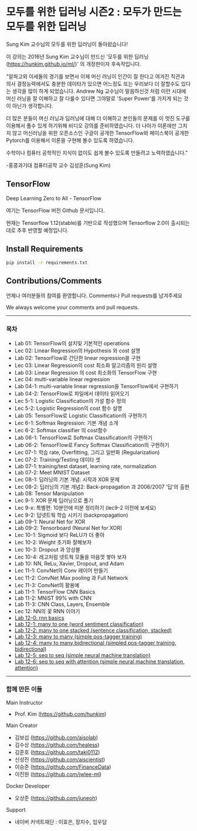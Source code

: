 # 모두를 위한 딥러닝 시즌2 : 모두가 만드는 모두를 위한 딥러닝

Sung Kim 교수님의 모두를 위한 딥러닝이 돌아왔습니다!

이 강의는 2016년 Sung Kim 교수님이 만드신 '모두를 위한 딥러닝(https://hunkim.github.io/ml/)' 의 개정판이자 후속작입니다.


"알파고와 이세돌의 경기를 보면서 이제 머신 러닝이 인간이 잘 한다고 여겨진 직관과 의사 결정능력에서도 충분한 데이타가 있으면 어느정도 또는 우리보다 더 잘할수도 있다는 생각을 많이 하게 되었습니다. Andrew Ng 교수님이 말씀하신것 처럼 이런 시대에 머신 러닝을 잘 이해하고 잘 다룰수 있다면 그야말로 'Super Power'를 가지게 되는 것이 아닌가 생각합니다.

더 많은 분들이 머신 러닝과 딥러닝에 대해 더 이해하고 본인들의 문제를 이 멋진 도구를 이용해서 풀수 있게 하기위해 비디오 강의를 준비하였습니다. 더 나아가 이론에만 그치지 않고 머신러닝을 위한 오픈소스인 구글이 공개한 TensorFlow와 페이스북이 공개한 Pytorch를 이용해서 이론을 구현해 볼수 있도록 하였습니다.

수학이나 컴퓨터 공학적인 지식이 없이도 쉽게 볼수 있도록 만들려고 노력하였습니다."

-홍콩과기대 컴퓨터공학 교수 김성훈(Sung Kim)

## TensorFlow
Deep Learning Zero to All - TensorFlow

여기는 TensorFlow 버전 Github 문서입니다.

현재는 Tensorflow 1.12(stable)를 기반으로 작성했으며 Tensorflow 2.0이 출시되는 대로 추후 반영할 예정입니다.


## Install Requirements
```bash
pip install -r requirements.txt
```

## Contributions/Comments
언제나 여러분들의 참여를 환영합니다. Comments나 Pull requests를 남겨주세요

We always welcome your comments and pull requests.

------------------------------------

### 목차
* Lab 01: TensorFlow의 설치및 기본적인 operations
* Lec 02: Linear Regression의 Hypothesis 와 cost 설명
* Lab 02: TensorFlow로 간단한 linear regression을 구현
* Lec 03: Linear Regression의 cost 최소화 알고리즘의 원리 설명
* Lab 03: Linear Regression 의 cost 최소화의 TensorFlow 구현
* Lec 04: multi-variable linear regression
* Lab 04-1: multi-variable linear regression을 TensorFlow에서 구현하기
* Lab 04-2: TensorFlow로 파일에서 데이타 읽어오기
* Lec 5-1: Logistic Classification의 가설 함수 정의
* Lec 5-2: Logistic Regression의 cost 함수 설명
* Lab 05: TensorFlow로 Logistic Classification의 구현하기
* Lec 6-1: Softmax Regression: 기본 개념 소개
* Lec 6-2: Softmax classifier 의 cost함수
* Lab 06-1: TensorFlow로 Softmax Classification의 구현하기
* Lab 06-2: TensorFlow로 Fancy Softmax Classification의 구현하기
* Lec 07-1: 학습 rate, Overfitting, 그리고 일반화 (Regularization)
* Lec 07-2: Training/Testing 데이타 셋
* Lab 07-1: training/test dataset, learning rate, normalization
* Lab 07-2: Meet MNIST Dataset
* Lec 08-1: 딥러닝의 기본 개념: 시작과 XOR 문제
* Lec 08-2: 딥러닝의 기본 개념2: Back-propagation 과 2006/2007 '딥'의 출현
* Lab 08: Tensor Manipulation
* Lec 9-1: XOR 문제 딥러닝으로 풀기
* Lec 9-x: 특별편: 10분안에 미분 정리하기 (lec9-2 이전에 보세요)
* Lec 9-2:  딥넷트웍 학습 시키기 (backpropagation)
* Lab 09-1: Neural Net for XOR
* Lab 09-2: Tensorboard (Neural Net for XOR)
* Lec 10-1: Sigmoid 보다 ReLU가 더 좋아
* Lec 10-2: Weight 초기화 잘해보자
* Lec 10-3: Dropout 과 앙상블
* Lec 10-4: 레고처럼 넷트웍 모듈을 마음껏 쌓아 보자
* Lab 10: NN, ReLu, Xavier, Dropout, and Adam
* Lec 11-1: ConvNet의 Conv 레이어 만들기
* Lec 11-2: ConvNet Max pooling 과 Full Network
* Lec 11-3: ConvNet의 활용예
* Lab 11-1: TensorFlow CNN Basics
* Lab 11-2: MNIST 99% with CNN
* Lab 11-3: CNN Class, Layers, Ensemble
* Lec 12: NN의 꽃 RNN 이야기
* [Lab 12-0: rnn basics](https://nbviewer.jupyter.org/github/deeplearningzerotoall/TensorFlow/blob/master/lab-12-0-rnn-basics-keras-eager.ipynb)
* [Lab 12-1: many to one (word sentiment classification)](https://nbviewer.jupyter.org/github/deeplearningzerotoall/TensorFlow/blob/master/lab-12-1-many-to-one-keras-eager.ipynb)
* [Lab 12-2: many to one stacked (sentence classification, stacked)](https://nbviewer.jupyter.org/github/deeplearningzerotoall/TensorFlow/blob/master/lab-12-2-many-to-one-stacking-keras-eager.ipynb)
* [Lab 12-3: many to many (simple pos-tagger training)](https://nbviewer.jupyter.org/github/deeplearningzerotoall/TensorFlow/blob/master/lab-12-3-many-to-many-keras-eager.ipynb)
* [Lab 12-4: many to many bidirectional (simpled pos-tagger training, bidirectional)](https://nbviewer.jupyter.org/github/deeplearningzerotoall/TensorFlow/blob/master/lab-12-4-many-to-many-bidirectional-keras-eager.ipynb)
* [Lab 12-5: seq to seq (simple neural machine translation)](https://github.com/deeplearningzerotoall/TensorFlow/blob/master/lab-12-5-seq-to-seq-keras-eager.ipynb)
* [Lab 12-6: seq to seq with attention (simple neural machine translation, attention)](https://github.com/deeplearningzerotoall/TensorFlow/blob/master/lab-12-6-seq-to-seq-with-attention-keras-eager.ipynb)

--------------------------

### 함께 만든 이들

Main Instructor
* Prof. Kim (https://github.com/hunkim)

Main Creator
* 김보섭 (https://github.com/aisolab)
* 김수상 (https://github.com/healess)
* 김준호 (https://github.com/taki0112)
* 신성진 (https://github.com/aiscientist)
* 이승준 (https://github.com/FinanceData)
* 이진원 (https://github.com/jwlee-ml)

Docker Developer
* 오상준 (https://github.com/juneoh)

Support
* 네이버 커넥트재단 : 이효은, 장지수, 임우담



